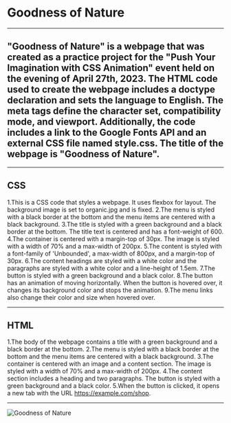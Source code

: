 # Goodness of Nature


---


## "Goodness of Nature" is a webpage that was created as a practice project for the "Push Your Imagination with CSS Animation" event held on the evening of April 27th, 2023. The HTML code used to create the webpage includes a doctype declaration and sets the language to English. The meta tags define the character set, compatibility mode, and viewport. Additionally, the code includes a link to the Google Fonts API and an external CSS file named style.css. The title of the webpage is "Goodness of Nature".


---


## CSS
1.This is a CSS code that styles a webpage. It uses flexbox for layout. The background image is set to organic.jpg and is fixed. 
2.The menu is styled with a black border at the bottom and the menu items are centered with a black background.
3.The title is styled with a green background and a black border at the bottom. The title text is centered and has a font-weight of 600. 
4.The container is centered with a margin-top of 30px. The image is styled with a width of 70% and a max-width of 200px. 
5.The content is styled with a font-family of 'Unbounded', a max-width of 800px, and a margin-top of 30px. 
6.The content headings are styled with a white color and the paragraphs are styled with a white color and a line-height of 1.5em. 
7.The button is styled with a green background and a black color.
8.The button has an animation of moving horizontally. When the button is hovered over, it changes its background color and stops the animation.
9.The menu links also change their color and size when hovered over.


---


## HTML
1.The body of the webpage contains a title with a green background and a black border at the bottom. 
2.The menu is styled with a black border at the bottom and the menu items are centered with a black background. 
3.The container is centered with an image and a content section. The image is styled with a width of 70% and a max-width of 200px. 
4.The content section includes a heading and two paragraphs. The button is styled with a green background and a black color. 
5.When the button is clicked, it opens a new tab with the URL https://example.com/shop.


---


![Goodness of Nature](https://user-images.githubusercontent.com/108270415/235327588-c5ac009c-b20d-4e8a-a191-d6d251df1fea.png)
